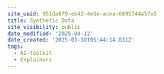 ```yaml
---
site_uuid: 951da079-eb42-4e5e-acea-6095744a57a5
title: Synthetic Data
site_visibility: public
date_modified: '2025-04-12'
date_created: '2025-03-30T05:44:14.831Z'
tags:
  - AI-Toolkit
  - Explainers
---
```






















































































































